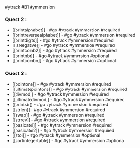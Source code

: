 #ytrack #B1 #ymmersion 

### Quest 2 : 

* [[printalphabet]] - #go #ytrack #ymmersion #required
* [[printreversealphabet]] - #go #ytrack #ymmersion #required 
* [[printdigits]] - #go #ytrack #ymmersion #required 
* [[IsNegative]] - #go #ytrack #ymmersion #required 
* [[printcomb2]] -  #go #ytrack #ymmersion #required 
* [[printnbr]] - #go #ytrack #ymmersion #optional
* [[printcombn]] - #go #ytrack #ymmersion #optional 


### Quest 3 : 

* [[pointone]] - #go #ytrack #ymmersion #required 
* [[ultimatepointone]] - #go #ytrack #ymmersion #required 
* [[divmod]] - #go #ytrack #ymmersion #required 
* [[ultimatedivmod]] - #go #ytrack #ymmersion #required 
* [[printstr]] - #go #ytrack #ymmersion #required 
* [[strlen]] - #go #ytrack #ymmersion #required 
* [[swap]] - #go #ytrack #ymmersion #required 
* [[strrev]] - #go #ytrack #ymmersion #required 
* [[basicatoi]] - #go #ytrack #ymmersion #required 
* [[basicatoi2]] - #go #ytrack #ymmersion #required 
* [[atoi]] - #go #ytrack #ymmersion #optional 
* [[sortintegertable]] - #go #ytrack #ymmersion #optional  


